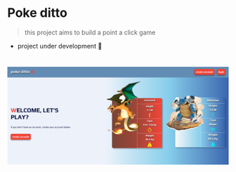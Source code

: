 # Poke ditto
> this project aims to build a point a click game
- project under development 🚧
#
![](./frontend/src/assets/prototipo-page-login.png)